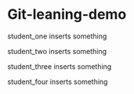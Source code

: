 # Git-leaning-demo

student_one inserts something

student_two inserts something

student_three inserts something

student_four inserts something
